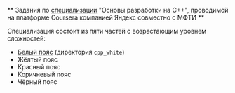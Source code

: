 ** Задания по [специализации](coursera.org/specializations/c-plus-plus-modern-development) "Основы разработки на C++", проводимой на платформе Coursera компанией Яндекс совместно с МФТИ **

Специализация состоит из пяти частей с возрастающим уровнем сложностей:
* [Белый пояс](https://www.coursera.org/learn/c-plus-plus-white) (директория `cpp_white`)
* Жёлтый пояс
* Красный пояс
* Коричневый пояс
* Чёрный пояс